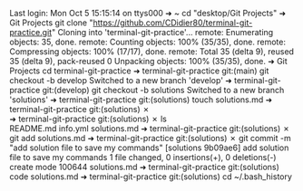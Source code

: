 Last login: Mon Oct  5 15:15:14 on ttys000
➜  ~ cd "desktop/Git Projects"
➜  Git Projects git clone "https://github.com/CDidier80/terminal-git-practice.git"
Cloning into 'terminal-git-practice'...
remote: Enumerating objects: 35, done.
remote: Counting objects: 100% (35/35), done.
remote: Compressing objects: 100% (17/17), done.
remote: Total 35 (delta 9), reused 35 (delta 9), pack-reused 0
Unpacking objects: 100% (35/35), done.
➜  Git Projects cd terminal-git-practice
➜  terminal-git-practice git:(main) git checkout -b develop
Switched to a new branch 'develop'
➜  terminal-git-practice git:(develop) git checkout -b solutions 
Switched to a new branch 'solutions'
➜  terminal-git-practice git:(solutions) touch solutions.md
➜  terminal-git-practice git:(solutions) ✗                     
➜  terminal-git-practice git:(solutions) ✗ ls         
README.md    info.yml     solutions.md
➜  terminal-git-practice git:(solutions) ✗ git add solutions.md
➜  terminal-git-practice git:(solutions) ✗ git commit -m "add solution file to save my commands"
[solutions 9b09ae6] add solution file to save my commands
 1 file changed, 0 insertions(+), 0 deletions(-)
 create mode 100644 solutions.md
➜  terminal-git-practice git:(solutions) code solutions.md
➜  terminal-git-practice git:(solutions) cd ~/.bash_history